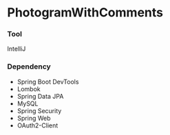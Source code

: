 # PhotogramWithComments


### Tool
IntelliJ


### Dependency
* Spring Boot DevTools
* Lombok
* Spring Data JPA
* MySQL
* Spring Security
* Spring Web
* OAuth2-Client
